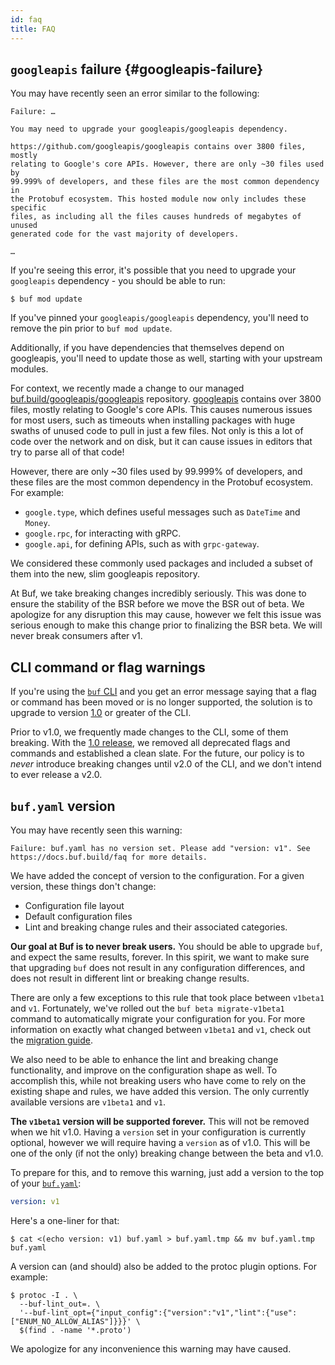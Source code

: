 ```yaml
---
id: faq
title: FAQ
---
```


## `googleapis` failure {#googleapis-failure}

You may have recently seen an error similar to the following:

```
Failure: …

You may need to upgrade your googleapis/googleapis dependency.

https://github.com/googleapis/googleapis contains over 3800 files, mostly
relating to Google's core APIs. However, there are only ~30 files used by
99.999% of developers, and these files are the most common dependency in
the Protobuf ecosystem. This hosted module now only includes these specific
files, as including all the files causes hundreds of megabytes of unused
generated code for the vast majority of developers.

…
```

If you're seeing this error, it's possible that you need to upgrade your
`googleapis` dependency - you should be able to run:

```terminal
$ buf mod update
```

If you've pinned your `googleapis/googleapis` dependency, you'll need to remove
the pin prior to `buf mod update`.

Additionally, if you have dependencies that themselves depend on googleapis,
you'll need to update those as well, starting with your upstream modules. 

For context, we recently made a change to our managed
[buf.build/googleapis/googleapis][googleapis] repository.
[googleapis][googleapis-github] contains over 3800 files, mostly relating to
Google's core APIs. This causes numerous issues for most users, such as timeouts
when installing packages with huge swaths of unused code to pull in just a few
files. Not only is this a lot of code over the network and on disk, but it can
cause issues in editors that try to parse all of that code!

However, there are only ~30 files used by 99.999% of developers, and these files
are the most common dependency in the Protobuf ecosystem. For example:

- `google.type`, which defines useful messages such as `DateTime` and `Money`.
- `google.rpc`, for interacting with gRPC.
- `google.api`, for defining APIs, such as with `grpc-gateway`.

We considered these commonly used packages and included a subset of them into
the new, slim googleapis repository.

At Buf, we take breaking changes incredibly seriously. This was done to ensure
the stability of the BSR before we move the BSR out of beta. We apologize for
any disruption this may cause, however we felt this issue was serious enough to
make this change prior to finalizing the BSR beta. We will never break consumers
after v1.

[repo]: https://github.com/bufbuild/buf
[v1]: https://github.com/bufbuild/buf/releases/tag/v1.0.0
[googleapis]: https://buf.build/googleapis/googleapis
[googleapis-github]: https://github.com/googleapis/googleapis

## CLI command or flag warnings

If you're using the [`buf` CLI][repo] and you get an error message saying that a
flag or command has been moved or is no longer supported, the solution is to
upgrade to version [1.0][v1] or greater of the CLI.

Prior to v1.0, we frequently made changes to the CLI, some of them breaking.
With the [1.0 release][v1], we removed all deprecated flags and commands and
established a clean slate. For the future, our policy is to _never_ introduce
breaking changes until v2.0 of the CLI, and we don't intend to ever release a
v2.0.

## `buf.yaml` version

You may have recently seen this warning:

```
Failure: buf.yaml has no version set. Please add "version: v1". See https://docs.buf.build/faq for more details.
```

We have added the concept of version to the configuration. For a given version,
these things don't change:

- Configuration file layout
- Default configuration files
- Lint and breaking change rules and their associated categories.

**Our goal at Buf is to never break users.** You should be able to upgrade
`buf`, and expect the same results, forever. In this spirit, we want to make
sure that upgrading `buf` does not result in any configuration differences, and
does not result in different lint or breaking change results.

There are only a few exceptions to this rule that took place between `v1beta1`
and `v1`. Fortunately, we've rolled out the `buf beta migrate-v1beta1` command
to automatically migrate your configuration for you. For more information on
exactly what changed between `v1beta1` and `v1`, check out the
[migration guide](configuration/v1beta1-migration-guide.md).

We also need to be able to enhance the lint and breaking change functionality,
and improve on the configuration shape as well. To accomplish this, while not
breaking users who have come to rely on the existing shape and rules, we have
added this version. The only currently available versions are `v1beta1` and
`v1`.

**The `v1beta1` version will be supported forever.** This will not be removed
when we hit v1.0. Having a `version` set in your configuration is currently
optional, however we will require having a `version` as of v1.0. This will be
one of the only (if not the only) breaking change between the beta and v1.0.

To prepare for this, and to remove this warning, just add a version to the top
of your [`buf.yaml`](configuration/v1/buf-yaml.md):

```yaml title="buf.yaml"
version: v1
```

Here's a one-liner for that:

```terminal
$ cat <(echo version: v1) buf.yaml > buf.yaml.tmp && mv buf.yaml.tmp buf.yaml
```

A version can (and should) also be added to the protoc plugin options. For
example:

```terminal
$ protoc -I . \
  --buf-lint_out=. \
  '--buf-lint_opt={"input_config":{"version":"v1","lint":{"use":["ENUM_NO_ALLOW_ALIAS"]}}}' \
  $(find . -name '*.proto')
```

We apologize for any inconvenience this warning may have caused.
